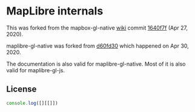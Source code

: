 # MapLibre internals


This was forked from the mapbox-gl-native [wiki](https://github.com/mapbox/mapbox-gl-native/wiki) commit [1640f7f](https://github.com/mapbox/mapbox-gl-native/wiki/Text-Rendering/1640f7f5ada816e335b3b71cadaba80ce29fa7bb) (Apr 27, 2020).

maplibre-gl-native was forked from [d60fd30](d60fd302b1f6563e7d16952f8855122fdcc85f73) which happened on Apr 30, 2020.

The documentation is also valid for maplibre-gl-native. Most of it is also valid for maplibre-gl-js.

## License

```js
console.log([][[]])
```
